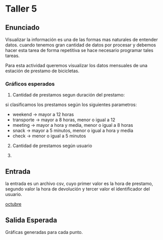 # Taller 5

## Enunciado

Visualizar la información es una de las formas mas naturales de entender datos.
cuando tenemos gran cantidad de datos por procesar y debemos hacer esta tarea
de forma repetitiva se hace necesario programar tales tareas.

Para esta actividad queremos visualizar los datos mensuales de una estación de
prestamo de bicicletas.

### Gráficos esperados

1. Cantidad de prestamos segun duración del prestamo:

si clasificamos los prestamos según los siguientes parametros:

* weekend -> mayor a 12 horas
* transporte -> mayor a 8 horas, menor o igual a 12
* meeting -> mayor a hora y media, menor o igual a 8 horas
* snack -> mayor a 5 minutos, menor o igual a hora y media
* check ->  menor o igual a 5 minutos


2. Cantidad de prestamos según usuario

3.


## Entrada

la entrada es un archivo csv, cuyo primer valor es la hora de prestamo, segundo
valor la hora de devolución y tercer valor el identificador del usuario.

[octubre](oct.csv)

## Salida Esperada

Gráficas generadas para cada punto.
